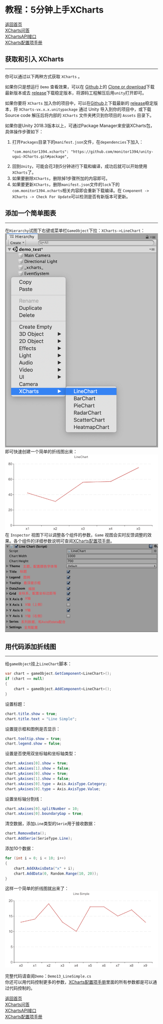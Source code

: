 # 教程：5分钟上手XCharts

[返回首页](https://github.com/monitor1394/unity-ugui-XCharts)  
[XCharts问答](https://github.com/monitor1394/unity-ugui-XCharts/blob/master/Assets/XCharts/Documentation/XCharts问答.md)  
[XChartsAPI接口](https://github.com/monitor1394/unity-ugui-XCharts/blob/master/Assets/XCharts/Documentation/XChartsAPI.md)  
[XCharts配置项手册](https://github.com/monitor1394/unity-ugui-XCharts/blob/master/Assets/XCharts/Documentation/XCharts配置项手册.md)

## 获取和引入 XCharts

---

你可以通过以下两种方式获取 `XCharts` 。

如果你只是想运行 `Demo` 查看效果，可以在 [Github](https://github.com/monitor1394/unity-ugui-XCharts)上的 [Clone or download](https://github.com/monitor1394/unity-ugui-XCharts/archive/master.zip)下载最新版本或去 [release](https://github.com/monitor1394/unity-ugui-XCharts/releases)下载稳定版本，将源码工程解压后用`unity`打开即可。

如果你要将 `XCharts` 加入你的项目中，可以在[Github](https://github.com/monitor1394/unity-ugui-XCharts)上下载最新的 [release](https://github.com/monitor1394/unity-ugui-XCharts/releases)稳定版本，将 `XCharts-vx.x.x.unitypackage` 通过 Unity 导入到你的项目中，或下载 Source code 解压后将内部的 `XCharts` 文件夹拷贝到你项目的 `Assets` 目录下。

如果你是Unity 2018.3版本以上，可通过Package Manager来安装XCharts包，具体操作步骤如下：

  1. 打开`Packages`目录下的`manifest.json`文件，在`dependencies`下加入：
     ```
     "com.monitor1394.xcharts": "https://github.com/monitor1394/unity-ugui-XCharts.git#package",
     ```
  2. 回到`Unity`，可能会花3到5分钟进行下载和编译，成功后就可以开始使用`XCharts`了。
  3. 如果要删除`XCharts`，删除掉1步骤所加的内容即可。
  4. 如果要更新`XCharts`，删除`manifest.json`文件的`lock`下的`com.monitor1394.xcharts`相关内容即会重新下载编译。在 `Component -> XCharts -> Check For Update`可以检测是否有新版本可更新。

## 添加一个简单图表

---

在`Hierarchy`试图下右键或菜单栏`GameObject`下拉：`XCharts->LineChart`：
![linechart](screenshot/op_addchart.png)
即可快速创建一个简单的折线图出来：
![linechart](screenshot/linechart.png)
在 `Inspector` 视图下可以调整各个组件的参数，`Game` 视图会实时反馈调整的效果。各个组件的详细参数说明可查阅[XCharts配置项手册](XCharts配置项手册.md)。
![inspcetor-desc](screenshot/inpsector-desc.png)

## 用代码添加折线图

---

给`gameObject`挂上`LineChart`脚本：

```C#
var chart = gameObject.GetComponent<LineChart>();
if (chart == null)
{
    chart = gameObject.AddComponent<LineChart>();
}
```

设置标题：

```C#
chart.title.show = true;
chart.title.text = "Line Simple";
```

设置提示框和图例是否显示：

```C#
chart.tooltip.show = true;
chart.legend.show = false;
```

设置是否使用双坐标轴和坐标轴类型：

```C#
chart.xAxises[0].show = true;
chart.xAxises[1].show = false;
chart.yAxises[0].show = true;
chart.yAxises[1].show = false;
chart.xAxises[0].type = Axis.AxisType.Category;
chart.yAxises[0].type = Axis.AxisType.Value;
```

设置坐标轴分割线：

```C#
chart.xAxises[0].splitNumber = 10;
chart.xAxises[0].boundaryGap = true;
```

清空数据，添加`Line`类型的`Serie`用于接收数据：

```C#
chart.RemoveData();
chart.AddSerie(SerieType.Line);
```

添加10个数据：

```C#
for (int i = 0; i < 10; i++)
{
    chart.AddXAxisData("x" + i);
    chart.AddData(0, Random.Range(10, 20));
}
```

这样一个简单的折线图就出来了：
![linechart-simple](screenshot/linechart-simple.png)

完整代码请查阅`Demo`：`Demo13_LineSimple.cs`  
你还可以用代码控制更多的参数，[XCharts配置项手册](XCharts配置项手册.md)里面的所有参数都是可以通过代码控制的。

[返回首页](https://github.com/monitor1394/unity-ugui-XCharts)  
[XCharts问答](https://github.com/monitor1394/unity-ugui-XCharts/blob/master/Assets/XCharts/Documentation/XCharts问答.md)  
[XChartsAPI接口](https://github.com/monitor1394/unity-ugui-XCharts/blob/master/Assets/XCharts/Documentation/XChartsAPI.md)  
[XCharts配置项手册](https://github.com/monitor1394/unity-ugui-XCharts/blob/master/Assets/XCharts/Documentation/XCharts配置项手册.md)
